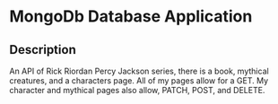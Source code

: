 # MongoDb Database Application

## Description

An API of Rick Riordan Percy Jackson series, there is a book, mythical creatures, and a characters page. All of my pages allow for a GET. My character and mythical pages also allow, PATCH, POST, and DELETE. 


